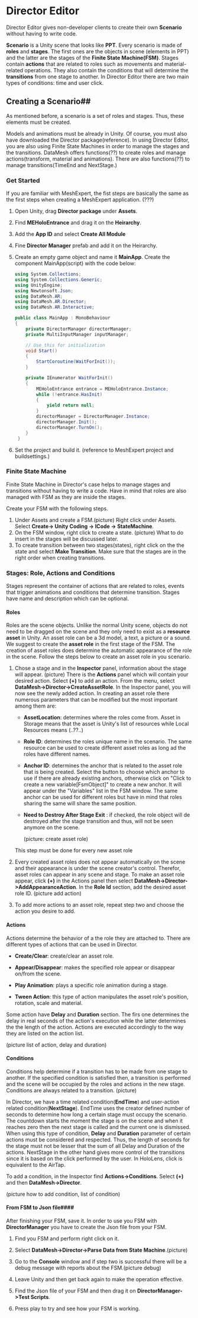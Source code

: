 # Director Editor

Director Editor gives non-developer clients to create their own **Scenario** without having to write code. 

**Scenario** is a Unity scene that looks like **PPT**. Every scenario is made of **roles** and **stages**.  The first ones are the objects in scene (elements in PPT) and the latter are the stages of the **Finite State Machine(FSM)**. Stages contain **actions** that are related to roles such as movements and material-related operations. They also contain the conditions that will determine the **transitions** from one stage to another. 
In Director Editor there are two main types of conditions: time and user click.

## Creating a Scenario## 

As mentioned before, a scenario is a set of roles and stages. Thus, these elements must be created. 

Models and animations must be already in Unity. Of course, you must also have downloaded the Director package(reference). In using Director Editor, you are also using Finite State Machines in order to manage the stages and the transitions. DataMesh offers functions(??) to create roles and manage actions(transform, material and animations). There are also functions(??) to manage transitions(TimeEnd and NextStage.)

### Get Started ### 

If you are familiar with MeshExpert, the fist steps are basically the same as the first steps when creating a MeshExpert application. (???)

1. Open Unity, drag **Director package** under **Assets**. 

2. Find **MEHoloEntrance** and drag it on the **Heirarchy**.

3. Add the **App ID** and select **Create All Module**

4. Fine **Director Manager** prefab and add it on the Heirarchy.

5. Create an empty game object and name it **MainApp**. Create the component MainApp(script) with the code below:

   ```c#
   using System.Collections;
   using System.Collections.Generic;
   using UnityEngine;
   using Newtonsoft.Json;
   using DataMesh.AR;
   using DataMesh.AR.Director;
   using DataMesh.AR.Interactive;

   public class MainApp : MonoBehaviour
   {
       private DirectorManager directorManager;
       private MultiInputManager inputManager;

       // Use this for initialization
       void Start()
       {
           StartCoroutine(WaitForInit());
       }

       private IEnumerator WaitForInit()
       {
           MEHoloEntrance entrance = MEHoloEntrance.Instance;
           while (!entrance.HasInit)
           {
               yield return null;
           }
           directorManager = DirectorManager.Instance;
           directorManager.Init();
           directorManager.TurnOn();
       }
    }
   ```

6. Set the project and build it. (reference to MeshExpert project and buildsettings.)

### Finite State Machine ###

Finite State Machine in Director's case helps to manage stages and transitions without having to write a code. 
Have in mind that roles are also managed with FSM as they are inside the stages.

Create your FSM with the following steps.

1. Under Assets and create a FSM.(picture)
   Right click under Assets. Select **Create-> Unity Coding -> ICode -> StateMachine**. 
2. On the FSM window, right click to create a state. (picture) What to do insert in the stages will be discussed later.
3. To create transition between two stages(states), right click on the the state and select **Make Transition**. Make sure that the stages are in the right order when creating transitions. 



### Stages: Role, Actions and Conditions ###

Stages represent the container of actions that are related to roles, events that trigger animations and conditions that determine transition. Stages have name and description which can be optional. 

#### Roles ####

Roles are the scene objects. Unlike the normal Unity scene, objects do not need to be dragged on the scene and they only need to exist as a **resource asset** in Unity. An asset role can be a 3d model, a text, a picture or a sound.
We suggest to create the **asset role** in the first stage of the FSM. The creation of asset roles does determine the automatic appearance of the role in the scene.  Follow the steps below to create an asset role in you scenario.

1. Chose a stage and in the **Inspector** panel, information about the stage will appear. (picture) There is the **Actions** panel which will contain your desired action. Select **(+)** to add an action. From the menu, select **DataMesh->Director->CreateAssetRole**. In the Inspector panel, you will now see the newly added action. 
   In creating an asset role there numerous parameters that can be modified but the most important among them are: 


   - **AssetLocation**: determines where the roles come from. Asset in Storage means that the asset 				is Unity's list of resources while Local Resources means (..??..)

   - **Role ID**: determines the roles unique name in the scenario. The same resource can be used to 		create different asset roles as long ad the roles have different names. 

   -  **Anchor ID**: determines the anchor that is related to the asset role that is being created. 			Select the button to choose which anchor to use if there are already existing anchors, otherwise click on "Click to create a new variable[FsmObject]" to create a new anchor. It will appear under the "Variables" list in the FSM window. The same anchor can be used for different roles but have in mind that roles sharing the same will share the same position. 

   - **Need to Destroy After Stage Exit** : if checked, the role object will de destroyed after the stage transition and thus, will not be seen anymore on the scene.

     (picture: create asset role)

   This step must be done for every new asset role 


2.  Every created asset roles does not appear automatically on the scene and their appearance is under the scene creator's control. Therefor, asset roles can appear in any scene and stage. To make an asset role appear, click **(+)** in the Actions panel then select **DataMesh->Director->AddAppearanceAction**. In the **Role Id** section, add the desired asset role ID. 
   (picture add action)
3.  To add more actions to an asset role, repeat step two and choose the action you desire to add. 

#### Actions ####

Actions determine the behavior of a the role they are attached to. There are different types of actions that can be used in Director. 

- **Create/Clear**: create/clear an asset role.


- **Appear/Disappear**: makes the specified role appear or disappear on/from the scene.
- **Play Animation**: plays a specific role animation during a stage. 
- **Tween Action**: this type of action manipulates the asset role's position, rotation, scale and material.

Some action have **Delay** and **Duration** section. The firs one determines the delay in real seconds of the action's execution while the latter determines the the length of the action. Actions are executed accordingly to the way they are listed on the action list.

(picture list of action, delay and duration)

#### Conditions ####

Conditions help determine if a transition has to be made from one stage to another. If the specified condition is satisfied then, a transition is performed and the scene will be occupied by the roles and actions in the new stage. Conditions are always related to a transition. (picture)

In Director, we have a time related condition(**EndTime**) and user-action related condition(**NextStage**). EndTime uses the creator defined number of seconds to determine how long a certain stage must occupy the scenario. The countdown starts the moment the stage is on the scene and when it reaches zero then the next stage is called and the current one is dismissed. When using this type of condition, **Delay** and **Duration** parameter of certain actions must be considered and respected. Thus, the length of seconds for the stage must not be lesser that the sum of all Delay and Duration of the actions.
NextStage in the other hand gives more control of the transitions since it is based on the click performed by the user. In HoloLens, click is equivalent to the AirTap.

To add a condition, in the Inspector find **Actions->Conditions**. Select **(+)** and then **DataMesh->Director**.

(picture how to add condition, list of condition)

#### From FSM to Json file####

After finishing your FSM, save it. In order to use you FSM with **DirectorManager** you have to create the Json file from your FSM. 

1. Find you FSM and perform right click on it.

2. Select **DataMesh->Director->Parse Data from State Machine**.(picture)

3. Go to the **Console** window and if step two is successful there will be a debug message with reports about the FSM.(picture debug)

4. Leave Unity and then get back again to make the operation effective. 

5. Find the Json file of your FSM and then drag it on **DirectorManager->Test Scripts**.

6. Press play to  try and see how your FSM is working. 

   ​